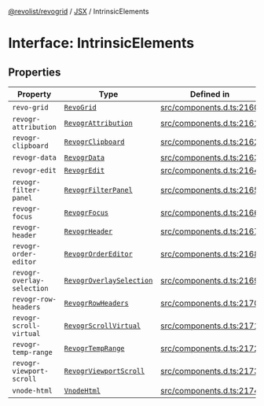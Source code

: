 [@revolist/revogrid](README.md) / [JSX](Namespace.JSX.md) / IntrinsicElements

# Interface: IntrinsicElements

## Properties

| Property | Type | Defined in |
| ------ | ------ | ------ |
| `revo-grid` | [`RevoGrid`](JSX.Interface.RevoGrid.md) | [src/components.d.ts:2160](https://github.com/revolist/revogrid/blob/7c04a51ec5214ac7292502c14a49e3fb70d452cb/src/components.d.ts#L2160) |
| `revogr-attribution` | [`RevogrAttribution`](JSX.Interface.RevogrAttribution.md) | [src/components.d.ts:2161](https://github.com/revolist/revogrid/blob/7c04a51ec5214ac7292502c14a49e3fb70d452cb/src/components.d.ts#L2161) |
| `revogr-clipboard` | [`RevogrClipboard`](JSX.Interface.RevogrClipboard.md) | [src/components.d.ts:2162](https://github.com/revolist/revogrid/blob/7c04a51ec5214ac7292502c14a49e3fb70d452cb/src/components.d.ts#L2162) |
| `revogr-data` | [`RevogrData`](JSX.Interface.RevogrData.md) | [src/components.d.ts:2163](https://github.com/revolist/revogrid/blob/7c04a51ec5214ac7292502c14a49e3fb70d452cb/src/components.d.ts#L2163) |
| `revogr-edit` | [`RevogrEdit`](JSX.Interface.RevogrEdit.md) | [src/components.d.ts:2164](https://github.com/revolist/revogrid/blob/7c04a51ec5214ac7292502c14a49e3fb70d452cb/src/components.d.ts#L2164) |
| `revogr-filter-panel` | [`RevogrFilterPanel`](JSX.Interface.RevogrFilterPanel.md) | [src/components.d.ts:2165](https://github.com/revolist/revogrid/blob/7c04a51ec5214ac7292502c14a49e3fb70d452cb/src/components.d.ts#L2165) |
| `revogr-focus` | [`RevogrFocus`](JSX.Interface.RevogrFocus.md) | [src/components.d.ts:2166](https://github.com/revolist/revogrid/blob/7c04a51ec5214ac7292502c14a49e3fb70d452cb/src/components.d.ts#L2166) |
| `revogr-header` | [`RevogrHeader`](JSX.Interface.RevogrHeader.md) | [src/components.d.ts:2167](https://github.com/revolist/revogrid/blob/7c04a51ec5214ac7292502c14a49e3fb70d452cb/src/components.d.ts#L2167) |
| `revogr-order-editor` | [`RevogrOrderEditor`](JSX.Interface.RevogrOrderEditor.md) | [src/components.d.ts:2168](https://github.com/revolist/revogrid/blob/7c04a51ec5214ac7292502c14a49e3fb70d452cb/src/components.d.ts#L2168) |
| `revogr-overlay-selection` | [`RevogrOverlaySelection`](JSX.Interface.RevogrOverlaySelection.md) | [src/components.d.ts:2169](https://github.com/revolist/revogrid/blob/7c04a51ec5214ac7292502c14a49e3fb70d452cb/src/components.d.ts#L2169) |
| `revogr-row-headers` | [`RevogrRowHeaders`](JSX.Interface.RevogrRowHeaders.md) | [src/components.d.ts:2170](https://github.com/revolist/revogrid/blob/7c04a51ec5214ac7292502c14a49e3fb70d452cb/src/components.d.ts#L2170) |
| `revogr-scroll-virtual` | [`RevogrScrollVirtual`](JSX.Interface.RevogrScrollVirtual.md) | [src/components.d.ts:2171](https://github.com/revolist/revogrid/blob/7c04a51ec5214ac7292502c14a49e3fb70d452cb/src/components.d.ts#L2171) |
| `revogr-temp-range` | [`RevogrTempRange`](JSX.Interface.RevogrTempRange.md) | [src/components.d.ts:2172](https://github.com/revolist/revogrid/blob/7c04a51ec5214ac7292502c14a49e3fb70d452cb/src/components.d.ts#L2172) |
| `revogr-viewport-scroll` | [`RevogrViewportScroll`](JSX.Interface.RevogrViewportScroll.md) | [src/components.d.ts:2173](https://github.com/revolist/revogrid/blob/7c04a51ec5214ac7292502c14a49e3fb70d452cb/src/components.d.ts#L2173) |
| `vnode-html` | [`VnodeHtml`](JSX.Interface.VnodeHtml.md) | [src/components.d.ts:2174](https://github.com/revolist/revogrid/blob/7c04a51ec5214ac7292502c14a49e3fb70d452cb/src/components.d.ts#L2174) |
